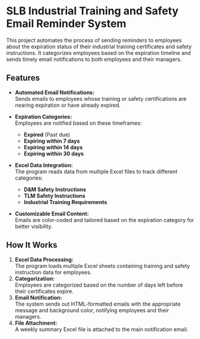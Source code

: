 # SLB Industrial Training and Safety Email Reminder System

This project automates the process of sending reminders to employees about the expiration status of their industrial training certificates and safety instructions. It categorizes employees based on the expiration timeline and sends timely email notifications to both employees and their managers.

## Features

- **Automated Email Notifications:**  
  Sends emails to employees whose training or safety certifications are nearing expiration or have already expired.
  
- **Expiration Categories:**  
  Employees are notified based on these timeframes:
  - **Expired** (Past due)
  - **Expiring within 7 days**
  - **Expiring within 14 days**
  - **Expiring within 30 days**

- **Excel Data Integration:**  
  The program reads data from multiple Excel files to track different categories:
  - **D&M Safety Instructions**  
  - **TLM Safety Instructions**  
  - **Industrial Training Requirements**  

- **Customizable Email Content:**  
  Emails are color-coded and tailored based on the expiration category for better visibility.

## How It Works

1. **Excel Data Processing:**  
   The program loads multiple Excel sheets containing training and safety instruction data for employees.  
2. **Categorization:**  
   Employees are categorized based on the number of days left before their certificates expire.  
3. **Email Notification:**  
   The system sends out HTML-formatted emails with the appropriate message and background color, notifying employees and their managers.  
4. **File Attachment:**  
   A weekly summary Excel file is attached to the main notification email.



